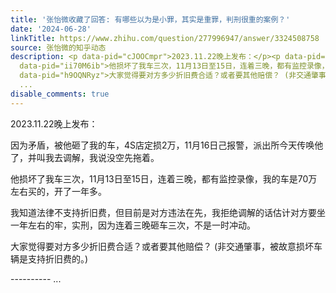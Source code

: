 ```yaml
---
title: '张怡微收藏了回答: 有哪些以为是小罪，其实是重罪，判刑很重的案例？'
date: '2024-06-28'
linkTitle: https://www.zhihu.com/question/277996947/answer/3324508758
source: 张怡微的知乎动态
description: <p data-pid="cJOOCmpr">2023.11.22晚上发布：</p><p data-pid="iiMujxJ0">因为矛盾，被他砸了我的车，4S店定损2万，11月16日己报警，派出所今天传唤他了，并叫我去调解，我说没空先拖着。</p><p
  data-pid="ii70M6ib">他损坏了我车三次，11月13日至15日，连着三晚，都有监控录像，我的车是70万左右买的，开了一年多。</p><p data-pid="__5KfcHI">我知道法律不支持折旧费，但目前是对方违法在先，我拒绝调解的话估计对方要坐一年左右的牢，实刑，因为连着三晚砸车三次，不是一时冲动。</p><p
  data-pid="h9OQNRyz">大家觉得要对方多少折旧费合适？或者要其他赔偿？ (非交通肇事，被故意损坏车辆是支持折旧费的。)</p><p data-pid="b9zWTvTk">----------
  ...
disable_comments: true
---
```

<p data-pid="cJOOCmpr">2023.11.22晚上发布：</p><p data-pid="iiMujxJ0">因为矛盾，被他砸了我的车，4S店定损2万，11月16日己报警，派出所今天传唤他了，并叫我去调解，我说没空先拖着。</p><p data-pid="ii70M6ib">他损坏了我车三次，11月13日至15日，连着三晚，都有监控录像，我的车是70万左右买的，开了一年多。</p><p data-pid="__5KfcHI">我知道法律不支持折旧费，但目前是对方违法在先，我拒绝调解的话估计对方要坐一年左右的牢，实刑，因为连着三晚砸车三次，不是一时冲动。</p><p data-pid="h9OQNRyz">大家觉得要对方多少折旧费合适？或者要其他赔偿？ (非交通肇事，被故意损坏车辆是支持折旧费的。)</p><p data-pid="b9zWTvTk">---------- ...